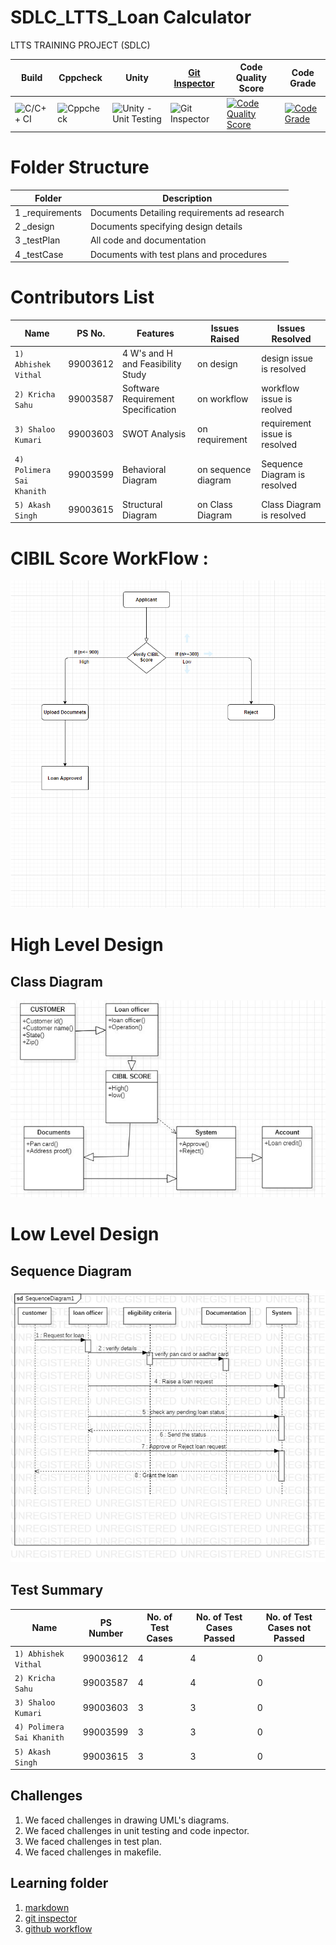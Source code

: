 # SDLC_LTTS_Loan Calculator
LTTS TRAINING PROJECT (SDLC)


Build | Cppcheck | Unity | [Git Inspector](https://99003612.github.io/SDLC_LTTS/result)| Code Quality Score | Code Grade
------|----------|-------|-------------------------------------------------------------|--------------------|------------
![C/C++ CI](https://github.com/99003612/SDLC_LTTS/workflows/C/C++%20CI/badge.svg) |![Cppcheck](https://github.com/99003612/SDLC_LTTS/workflows/Cppcheck/badge.svg)| ![Unity - Unit Testing](https://github.com/99003612/SDLC_LTTS/workflows/Unity%20-%20Unit%20Testing/badge.svg) |![Git Inspector](https://github.com/99003592/Team2-TaskCalculator/workflows/Git%20Inspector/badge.svg)|[![Code Quality Score](https://www.code-inspector.com/project/18993/score/svg)](https://www.code-inspector.com/public/project/18993/SDLC_LTTS/dashboard)|[![Code Grade](https://www.code-inspector.com/project/18993/status/svg)](https://frontend.code-inspector.com/public/project/18993/SDLC_LTTS/dashboard)


# Folder Structure

Folder |  Description
------------- | -------------
1 _requirements | Documents Detailing requirements ad research
2 _design  | Documents specifying design details
3 _testPlan | All code and documentation
4 _testCase | Documents with test plans and procedures

# Contributors List

Name                     |  PS No.   | Features                         | Issues Raised       | Issues Resolved
-------------------------|-----------|----------------------------------|---------------------|---------------------------------
`1) Abhishek Vithal`     | 99003612  |4 W's and H and Feasibility Study | on design           | design issue is resolved
`2) Kricha Sahu`         | 99003587  |Software Requirement Specification| on workflow         | workflow issue is reolved
`3) Shaloo Kumari`       | 99003603  |SWOT Analysis                     | on requirement      | requirement issue is resolved
`4) Polimera Sai Khanith`| 99003599  |Behavioral Diagram                | on sequence diagram | Sequence Diagram is resolved
`5) Akash Singh`         | 99003615  |Structural Diagram                | on Class Diagram    | Class Diagram is resolved

# CIBIL Score WorkFlow :


![alt text](https://github.com/99003612/SDLC_LTTS/blob/main/_CIBIL%20Score/CIBIL%20SCORE%20WORKFLOW.png)

# High Level Design

## Class Diagram

![alt text](https://github.com/99003612/SDLC_LTTS/blob/main/Class%20Diagram.png)




# Low Level Design

## Sequence Diagram 
![alt text](https://github.com/99003612/SDLC_LTTS/blob/main/SequenceDiagram1.png)

## Test Summary

Name | PS Number | No. of Test Cases | No. of Test Cases Passed | No. of Test Cases not Passed 
-----|-----------|-------------------|--------------------------|------------------------------
`1) Abhishek Vithal`     | 99003612  | 4  | 4  | 0
`2) Kricha Sahu`         | 99003587  | 4  | 4  | 0
`3) Shaloo Kumari`       | 99003603  | 3  | 3  | 0
`4) Polimera Sai Khanith`| 99003599  | 3  | 3  | 0
`5) Akash Singh`         | 99003615  | 3  | 3  | 0



## Challenges

1. We faced challenges in drawing UML's diagrams.
2. We faced challenges in unit testing and code inpector.
3. We faced challenges in test plan.
4. We faced challenges in makefile.

## Learning folder
1. [markdown](https://github.com/adam-p/markdown-here/wiki/Markdown-Cheatsheet)
2. [git inspector](https://github.com/ejwa/gitinspector.git)
3. [github workflow](https://docs.github.com/en/actions/learn-github-action)


